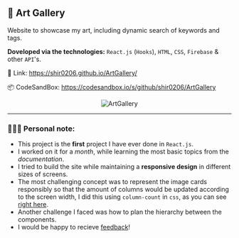 ## :art: Art Gallery 

Website to showcase my art, including dynamic search of keywords and tags.


<b>Doveloped via the technologies:</b> `React.js` (`Hooks`), `HTML`, `CSS`, `Firebase` & other `API`'s.



:link: Link: https://shir0206.github.io/ArtGallery/

:package: CodeSandBox: https://codesandbox.io/s/github/shir0206/ArtGallery



<p align="center">
<img  src="https://user-images.githubusercontent.com/40990488/84259006-82347300-ab20-11ea-8e73-bc32d28ae596.gif" alt="ArtGallery"/>
</p>


<hr>

###  👩🏻‍💻 Personal note:
  - This project is the **first** project I have ever done in `React.js`. 
  - I worked on it for a *month*, while learning the most basic topics from the *documentation*.
  - I tried to build the site while maintaining a **responsive design** in different sizes of screens.<br>
  - The most challenging concept was to represent the image cards responsibly so that the amount of columns would be updated according to the screen width, I did this using `column-count` in `css`, as you can see [right here](https://github.com/shir0206/ArtGallery/blob/master/src/ArtGallery/Gallery/gallery.css). 
  - Another challenge I faced was how to plan the hierarchy between the components.
  - I would be happy to recieve [feedback](mailto:shir0206@gmail.com)! 
